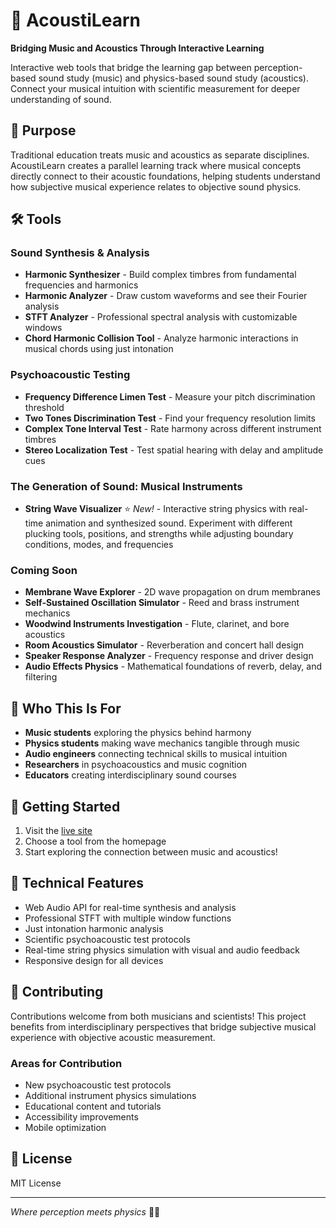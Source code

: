 # 🎵 AcoustiLearn

**Bridging Music and Acoustics Through Interactive Learning**

Interactive web tools that bridge the learning gap between perception-based sound study (music) and physics-based sound study (acoustics). Connect your musical intuition with scientific measurement for deeper understanding of sound.

## 🌉 Purpose

Traditional education treats music and acoustics as separate disciplines. AcoustiLearn creates a parallel learning track where musical concepts directly connect to their acoustic foundations, helping students understand how subjective musical experience relates to objective sound physics.

## 🛠️ Tools

### Sound Synthesis & Analysis
- **Harmonic Synthesizer** - Build complex timbres from fundamental frequencies and harmonics
- **Harmonic Analyzer** - Draw custom waveforms and see their Fourier analysis
- **STFT Analyzer** - Professional spectral analysis with customizable windows
- **Chord Harmonic Collision Tool** - Analyze harmonic interactions in musical chords using just intonation

### Psychoacoustic Testing
- **Frequency Difference Limen Test** - Measure your pitch discrimination threshold
- **Two Tones Discrimination Test** - Find your frequency resolution limits
- **Complex Tone Interval Test** - Rate harmony across different instrument timbres
- **Stereo Localization Test** - Test spatial hearing with delay and amplitude cues

### The Generation of Sound: Musical Instruments
- **String Wave Visualizer** ⭐ *New!* - Interactive string physics with real-time animation and synthesized sound. Experiment with different plucking tools, positions, and strengths while adjusting boundary conditions, modes, and frequencies

### Coming Soon
- **Membrane Wave Explorer** - 2D wave propagation on drum membranes
- **Self-Sustained Oscillation Simulator** - Reed and brass instrument mechanics
- **Woodwind Instruments Investigation** - Flute, clarinet, and bore acoustics
- **Room Acoustics Simulator** - Reverberation and concert hall design
- **Speaker Response Analyzer** - Frequency response and driver design
- **Audio Effects Physics** - Mathematical foundations of reverb, delay, and filtering

## 🎯 Who This Is For

- **Music students** exploring the physics behind harmony
- **Physics students** making wave mechanics tangible through music
- **Audio engineers** connecting technical skills to musical intuition
- **Researchers** in psychoacoustics and music cognition
- **Educators** creating interdisciplinary sound courses

## 🚀 Getting Started

1. Visit the [live site](https://your-username.github.io/audio-webtool/)
2. Choose a tool from the homepage
3. Start exploring the connection between music and acoustics!

## 🔬 Technical Features

- Web Audio API for real-time synthesis and analysis
- Professional STFT with multiple window functions
- Just intonation harmonic analysis
- Scientific psychoacoustic test protocols
- Real-time string physics simulation with visual and audio feedback
- Responsive design for all devices

## 🤝 Contributing

Contributions welcome from both musicians and scientists! This project benefits from interdisciplinary perspectives that bridge subjective musical experience with objective acoustic measurement.

### Areas for Contribution
- New psychoacoustic test protocols
- Additional instrument physics simulations
- Educational content and tutorials
- Accessibility improvements
- Mobile optimization

## 📄 License

MIT License

---

*Where perception meets physics* 🎵🔬